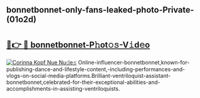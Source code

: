 ## bonnetbonnet-only-fans​-leaked-photo​-Private-(01o2d)


# <h2><a href="https://mediaupload.pro?title=bonnetbonnet&ref=git">🔗👉 🔴 bonnetbonnet-P𝚑ot𝚘𝚜-V𝚒d𝚎o</a></h2>

[![Corinna Kopf Nue Nu𝚍e𝚜](https://i.imgur.com/0qMVB7G.gif)](https://mediaupload.pro?title=bonnetbonnet&ref=git)
Online-influencer-bonnetbonnet,known-for-publishing-dance-and-lifestyle-content,-including-performances-and-vlogs-on-social-media-platforms.Brilliant-ventriloquist-assistant-bonnetbonnet,celebrated-for-their-exceptional-abilities-and-accomplishments-in-assisting-ventriloquists.  